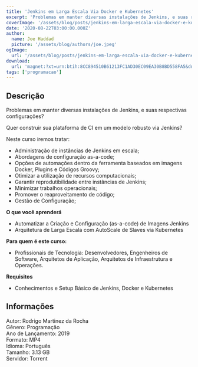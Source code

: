 ```yaml
---
title: 'Jenkins em Larga Escala Via Docker e Kubernetes'
excerpt: 'Problemas em manter diversas instalações de Jenkins, e suas respectivas configurações?  Quer construir sua plataforma de CI em um modelo robusto via Jenkins?  Neste curso iremos tratar:   Administração de instâncias de Jenkins em escala;  Abordagens de configuraçã'
coverImage: '/assets/blog/posts/jenkins-em-larga-escala-via-docker-e-kubernetes.jpg'
date: '2020-08-22T03:00:00.000Z'
author:
  name: Joe Haddad
  picture: '/assets/blog/authors/joe.jpeg'
ogImage:
  url: '/assets/blog/posts/jenkins-em-larga-escala-via-docker-e-kubernetes.jpg'
download:
  url: 'magnet:?xt=urn:btih:8CC894510B61213FC1AD30EC09EA30B8BD558FA5&dn=Udemy%20-%20Jenkins%20em%20larga%20escala%20via%20Docker%20e%20Kubernetes&tr=udp%3a%2f%2ftracker.openbittorrent.com%3a1337%2fannounce&tr=udp%3a%2f%2ftracker.opentrackr.org%3a1337%2fannounce'
tags: ['programacao']
---
```

<h2>Descrição</h2>
<p></p><p>Problemas em manter diversas instalações de Jenkins, e suas respectivas configurações?</p><p>Quer construir sua plataforma de CI em um modelo robusto via Jenkins?</p><p>Neste curso iremos tratar:</p><ul><li>Administração de instâncias de Jenkins em escala;</li><li>Abordagens de configuração as-a-code;</li><li>Opções de automações dentro da ferramenta baseados em imagens Docker, Plugins e Códigos Groovy;</li><li>Otimizar a utilização de recursos computacionais;</li><li>Garantir reprodutibilidade entre instâncias de Jenkins;</li><li>Minimizar trabalhos operacionais;</li><li>Promover o reaproveitamento de código;</li><li>Gestão de Configuração;</li></ul><p><strong>O que você aprenderá</strong></p><ul><li>Automatizar a Criação e Configuração (as-a-code) de Imagens Jenkins</li><li>Arquitetura de Larga Escala com AutoScale de Slaves via Kubernetes</li></ul><p><strong>Para quem é este curso:</strong></p><ul><li>Profissionais de Tecnologia: Desenvolvedores, Engenheiros de Software, Arquitetos de Aplicação, Arquitetos de Infraestrutura e Operações.</li></ul><p><strong>Requisitos</strong></p><ul><li>Conhecimentos e Setup Básico de Jenkins, Docker e Kubernetes</li></ul><h2>Informações</h2><p>Autor: Rodrigo Martinez da Rocha<br/>Gênero: Programação<br/>Ano de Lançamento: 2019<br/>Formato: MP4<br/>Idioma: Português<br/>Tamanho: 3.13 GB<br/>Servidor: Torrent</p>